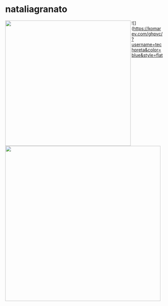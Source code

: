 # nataliagranato
<img width="400px" align="left" src="https://github-readme-stats.vercel.app/api/top-langs/?username=techpreta&hide=html&layout=compact&theme=buefy"/>  

<td><img width="495px" align="left" src="https://github-readme-stats.vercel.app/api?username=techpreta&theme=buefy"/>  
  
![](https://komarev.com/ghpvc/?username=techpreta&color=blue&style=flat

